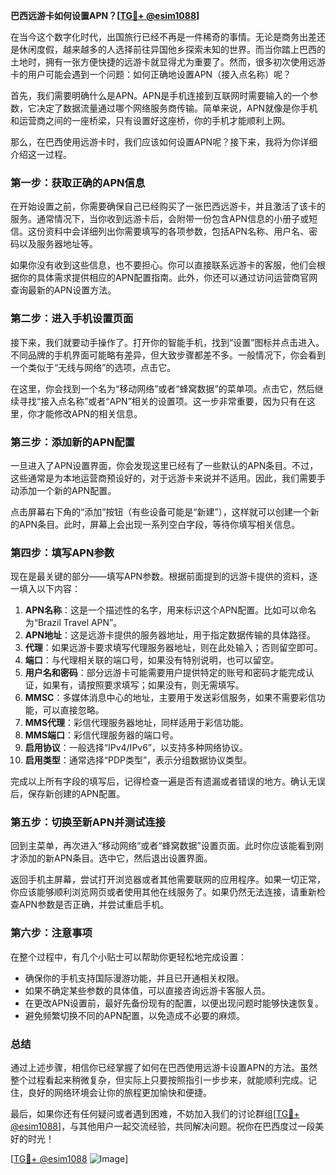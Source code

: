 **巴西远游卡如何设置APN？[[TG💪+ @esim1088](https://t.me/s/esim1088)]**

在当今这个数字化时代，出国旅行已经不再是一件稀奇的事情。无论是商务出差还是休闲度假，越来越多的人选择前往异国他乡探索未知的世界。而当你踏上巴西的土地时，拥有一张方便快捷的远游卡就显得尤为重要了。然而，很多初次使用远游卡的用户可能会遇到一个问题：如何正确地设置APN（接入点名称）呢？

首先，我们需要明确什么是APN。APN是手机连接到互联网时需要输入的一个参数，它决定了数据流量通过哪个网络服务商传输。简单来说，APN就像是你手机和运营商之间的一座桥梁，只有设置好这座桥，你的手机才能顺利上网。

那么，在巴西使用远游卡时，我们应该如何设置APN呢？接下来，我将为你详细介绍这一过程。

### **第一步：获取正确的APN信息**
在开始设置之前，你需要确保自己已经购买了一张巴西远游卡，并且激活了该卡的服务。通常情况下，当你收到远游卡后，会附带一份包含APN信息的小册子或短信。这份资料中会详细列出你需要填写的各项参数，包括APN名称、用户名、密码以及服务器地址等。

如果你没有收到这些信息，也不要担心。你可以直接联系远游卡的客服，他们会根据你的具体需求提供相应的APN配置指南。此外，你还可以通过访问运营商官网查询最新的APN设置方法。

### **第二步：进入手机设置页面**
接下来，我们就要动手操作了。打开你的智能手机，找到“设置”图标并点击进入。不同品牌的手机界面可能略有差异，但大致步骤都差不多。一般情况下，你会看到一个类似于“无线与网络”的选项，点击它。

在这里，你会找到一个名为“移动网络”或者“蜂窝数据”的菜单项。点击它，然后继续寻找“接入点名称”或者“APN”相关的设置项。这一步非常重要，因为只有在这里，你才能修改APN的相关信息。

### **第三步：添加新的APN配置**
一旦进入了APN设置界面，你会发现这里已经有了一些默认的APN条目。不过，这些通常是为本地运营商预设好的，对于远游卡来说并不适用。因此，我们需要手动添加一个新的APN配置。

点击屏幕右下角的“添加”按钮（有些设备可能是“新建”），这样就可以创建一个新的APN条目。此时，屏幕上会出现一系列空白字段，等待你填写相关信息。

### **第四步：填写APN参数**
现在是最关键的部分——填写APN参数。根据前面提到的远游卡提供的资料，逐一填入以下内容：

1. **APN名称**：这是一个描述性的名字，用来标识这个APN配置。比如可以命名为“Brazil Travel APN”。
2. **APN地址**：这是远游卡提供的服务器地址，用于指定数据传输的具体路径。
3. **代理**：如果远游卡要求填写代理服务器地址，则在此处输入；否则留空即可。
4. **端口**：与代理相关联的端口号，如果没有特别说明，也可以留空。
5. **用户名和密码**：部分远游卡可能需要用户提供特定的账号和密码才能完成认证，如果有，请按照要求填写；如果没有，则无需填写。
6. **MMSC**：多媒体消息中心的地址，主要用于发送彩信服务，如果不需要彩信功能，可以直接忽略。
7. **MMS代理**：彩信代理服务器地址，同样适用于彩信功能。
8. **MMS端口**：彩信代理服务器的端口号。
9. **启用协议**：一般选择“IPv4/IPv6”，以支持多种网络协议。
10. **启用类型**：通常选择“PDP类型”，表示分组数据协议类型。

完成以上所有字段的填写后，记得检查一遍是否有遗漏或者错误的地方。确认无误后，保存新创建的APN配置。

### **第五步：切换至新APN并测试连接**
回到主菜单，再次进入“移动网络”或者“蜂窝数据”设置页面。此时你应该能看到刚才添加的新APN条目。选中它，然后退出设置界面。

返回手机主屏幕，尝试打开浏览器或者其他需要联网的应用程序。如果一切正常，你应该能够顺利浏览网页或者使用其他在线服务了。如果仍然无法连接，请重新检查APN参数是否正确，并尝试重启手机。

### **第六步：注意事项**
在整个过程中，有几个小贴士可以帮助你更轻松地完成设置：

- 确保你的手机支持国际漫游功能，并且已开通相关权限。
- 如果不确定某些参数的具体值，可以直接咨询远游卡客服人员。
- 在更改APN设置前，最好先备份现有的配置，以便出现问题时能够快速恢复。
- 避免频繁切换不同的APN配置，以免造成不必要的麻烦。

### **总结**
通过上述步骤，相信你已经掌握了如何在巴西使用远游卡设置APN的方法。虽然整个过程看起来稍微复杂，但实际上只要按照指引一步步来，就能顺利完成。记住，良好的网络环境会让你的旅程更加愉快和便捷。

最后，如果你还有任何疑问或者遇到困难，不妨加入我们的讨论群组[[TG💪+ @esim1088](https://t.me/s/esim1088)]，与其他用户一起交流经验，共同解决问题。祝你在巴西度过一段美好的时光！

[[TG💪+ @esim1088](https://t.me/s/esim1088) ![Image](https://i.postimg.cc/4NQfJmqS/Snipaste-2025-05-13-00-14-12.png)]